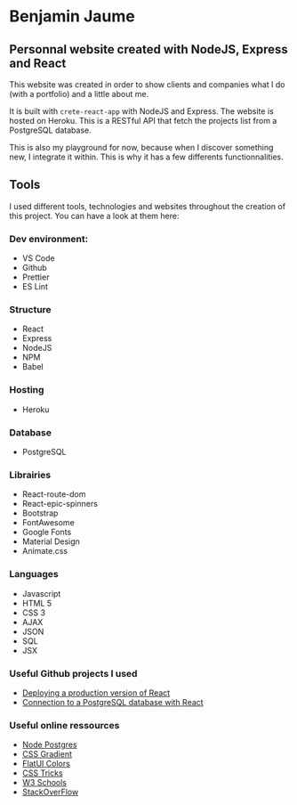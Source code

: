 # Benjamin Jaume

## Personnal website created with NodeJS, Express and React

This website was created in order to show clients and companies what I do (with a portfolio) and a little about me.

It is built with `crete-react-app` with NodeJS and Express. The website is hosted on Heroku. This is a RESTful API that fetch the projects list from a PostgreSQL database.

This is also my playground for now, because when I discover something new, I integrate it within. This is why it has a few differents functionnalities.

## Tools

I used different tools, technologies and websites throughout the creation of this project. You can have a look at them here:

### Dev environment:

- VS Code
- Github
- Prettier
- ES Lint

### Structure

- React
- Express
- NodeJS
- NPM
- Babel

### Hosting

- Heroku

### Database

- PostgreSQL

### Librairies

- React-route-dom
- React-epic-spinners
- Bootstrap
- FontAwesome
- Google Fonts
- Material Design
- Animate.css

### Languages

- Javascript
- HTML 5
- CSS 3
- AJAX
- JSON
- SQL
- JSX

### Useful Github projects I used

- [Deploying a production version of React](https://github.com/mars/heroku-cra-node)
- [Connection to a PostgreSQL database with React](https://github.com/Malldoror/react-postgres-boilerplate)

### Useful online ressources

- [Node Postgres](https://node-postgres.com/)
- [CSS Gradient](https://cssgradient.io/)
- [FlatUI Colors](https://flatuicolors.com/)
- [CSS Tricks](https://css-tricks.com/)
- [W3 Schools](https://www.w3schools.com/)
- [StackOverFlow](https://stackoverflow.com/)
